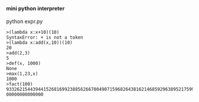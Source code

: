 #### mini python interpreter




python expr.py

    >(lambda x:x+10)(10)
    SyntaxError: + is not a token
    >(lambda x:add(x,10))(10)
    20
    >add(2,3)
    5
    >def(x, 1000)
    None
    >max(1,23,x)
    1000
    >fact(100)
    933262154439441526816992388562667004907159682643816214685929638952175999932299156089414639761565182862536979208272237582511852109168640000000000
    00000000000000




